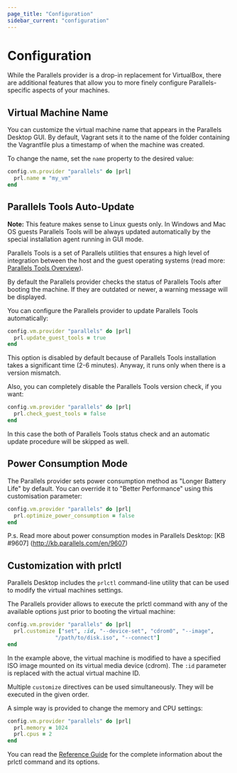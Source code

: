 ```yaml
---
page_title: "Configuration"
sidebar_current: "configuration"
---
```


# Configuration

While the Parallels provider is a drop-in replacement for VirtualBox, there are
additional features that allow you to more finely configure Parallels-specific 
aspects of your machines.

## Virtual Machine Name

You can customize the virtual machine name that appears in the Parallels Desktop
GUI. By default, Vagrant sets it to the name of the folder containing the
Vagrantfile plus a timestamp of when the machine was created.

To change the name, set the `name` property to the desired value:

```ruby
config.vm.provider "parallels" do |prl|
  prl.name = "my_vm"
end
```

## Parallels Tools Auto-Update
<div class="alert alert-info">
	<p>
        <strong>Note:</strong> This feature makes sense to Linux guests only.
        In Windows and Mac OS guests Parallels Tools will be always updated
        automatically by the special installation agent running in GUI mode.
	</p>
</div>

Parallels Tools is a set of Parallels utilities that ensures a high level of
integration between the host and the guest operating systems (read more:
[Parallels Tools Overview](http://download.parallels.com/desktop/v9/ga/docs/en_US/Parallels%20Desktop%20User's%20Guide/32789.htm)).

By default the Parallels provider checks the status of Parallels Tools after
booting the machine. If they are outdated or newer, a warning message will be
displayed.

You can configure the Parallels provider to update Parallels Tools
automatically:

```ruby
config.vm.provider "parallels" do |prl|
  prl.update_guest_tools = true
end
```

This option is disabled by default because of Parallels Tools installation
takes a significant time (2-6 minutes). Anyway, it runs only when there is a
version mismatch.

Also, you can completely disable the Parallels Tools version check, if you want:

```ruby
config.vm.provider "parallels" do |prl|
  prl.check_guest_tools = false
end
```

In this case the both of Parallels Tools status check and an automatic update
procedure will be skipped as well.

## Power Consumption Mode
The Parallels provider sets power consumption method as "Longer Battery 
Life" by default. You can override it to "Better Performance" using this 
customisation parameter:

```ruby
config.vm.provider "parallels" do |prl| 
  prl.optimize_power_consumption = false
end
```

P.s. Read more about power consumption modes in Parallels Desktop: [KB #9607]
(http://kb.parallels.com/en/9607)

## Customization with prlctl

Parallels Desktop includes the `prlctl` command-line utility that can be used to
modify the virtual machines settings.


The Parallels provider allows to execute the prlctl command with any of the
available options just prior to booting the virtual machine:

```ruby
config.vm.provider "parallels" do |prl|
  prl.customize ["set", :id, "--device-set", "cdrom0", "--image",
               "/path/to/disk.iso", "--connect"]
end
```

In the example above, the virtual machine is modified to have a specified ISO
image mounted on its virtual media device (cdrom). The `:id` parameter is
replaced with the actual virtual machine ID.

Multiple `customize` directives can be used simultaneously. They will be
executed in the given order.

A simple way is provided to change the memory and CPU settings:

```ruby
config.vm.provider "parallels" do |prl|
  prl.memory = 1024
  prl.cpus = 2
end
```


You can read the [Reference Guide](http://download.parallels.com/desktop/v9/ga/docs/en_US/Parallels%20Command%20Line%20Reference%20Guide.pdf)
for the complete information about the prlctl command and its options.